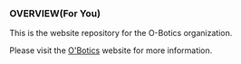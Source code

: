 ### OVERVIEW(For You)
This is the website repository for the O-Botics organization.

Please visit the [O'Botics](http://o-botics.org) website for more information.
